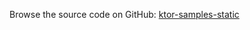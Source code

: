 [//]: # (title: Static)
[//]: # (category: samples)
[//]: # (permalink: /samples/feature/static.html)
[//]: # (caption: Example of Serving Static Files)
[//]: # (redirect_from: redirect_from)
[//]: # (- /samples/static.html: - /samples/static.html)

Browse the source code on GitHub: [ktor-samples-static](https://github.com/ktorio/ktor-samples/tree/1.3.0/feature/static-content)